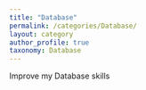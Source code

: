 ```yaml
---
title: "Database"
permalink: /categories/Database/
layout: category
author_profile: true
taxonomy: Database
---
```


Improve my Database skills